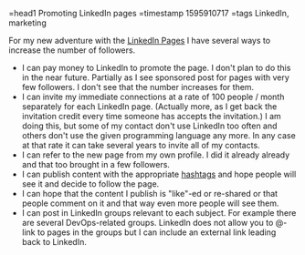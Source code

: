 =head1 Promoting LinkedIn pages
=timestamp 1595910717
=tags LinkedIn, marketing



For my new adventure with the <a href="/linkedin-pages.html">LinkedIn Pages</a> I have several ways to increase the number of followers.



<ul>
<li>I can pay money to LinkedIn to promote the page. I don't plan to do this in the near future. Partially as I see sponsored post for pages with very few followers. I don't see that the number increases for them.</li>
<li>I can invite my immediate connections at a rate of 100 people / month separately for each LinkedIn page.
(Actually more, as I get back the invitation credit every time someone has accepts the invitation.)
I am doing this, but some of my contact don't use LinkedIn too often and others don't use the given programming language any more.
In any case at that rate it can take several years to invite all of my contacts.
</li>
<li>I can refer to the new page from my own profile. I did it already already and that too brought in a few followers.</li>
<li>I can publish content with the appropriate <a href="/linkedin-hashtags.html">hashtags</a> and hope people will see it and decide to follow the page.</li>
<li>I can hope that the content I publish is "like"-ed or re-shared or that people comment on it and that way even more people will see them.</li>
<li>I can post in LinkedIn groups relevant to each subject. For example there are several DevOps-related groups. LinkedIn does not allow you to @-link to pages in the groups but I can include an external link leading back to LinkedIn.</li>
</ul>


